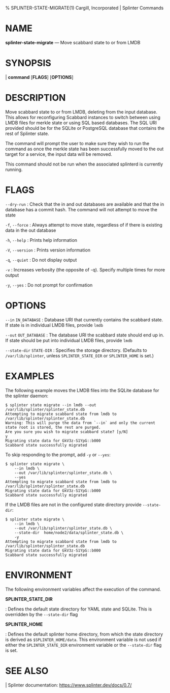 % SPLINTER-STATE-MIGRATE(1) Cargill, Incorporated | Splinter Commands
<!--
  Copyright 2018-2022 Cargill Incorporated
  Licensed under Creative Commons Attribution 4.0 International License
  https://creativecommons.org/licenses/by/4.0/
-->

NAME
====

**splinter-state-migrate** — Move scabbard state to or from LMDB

SYNOPSIS
========
| **command** \[**FLAGS**\] \[**OPTIONS**\]

DESCRIPTION
===========
Move scabbard state to or from LMDB, deleting from the input database. This
allows for reconfiguring Scabbard instances to switch between using
LMDB files for merkle state or using SQL based databases. The SQL URI provided
should be for the SQLite or PostgreSQL database that contains the rest of
Splinter state.

The command will prompt the user to make sure they wish to run the command as
once the merkle state has been successfully moved to the out target for a
service, the input data will be removed.

This command should not be run when the associated splinterd is currently
running.

FLAGS
=====
`--dry-run`
: Check that the in and out databases are available and that the in database
  has a commit hash. The command will not attempt to move the state

`-f`, `--force`
: Always attempt to move state, regardless of if there is existing data in the
  out database

`-h`, `--help`
: Prints help information

`-V`, `--version`
: Prints version information

`-q`, `--quiet`
: Do not display output

`-v`
: Increases verbosity (the opposite of -q). Specify multiple times for more
  output

`-y`, `--yes`
:  Do not prompt for confirmation

OPTIONS
=======

`--in` `IN_DATABASE`
: Database URI that currently contains the scabbard state. If state is in
  individual LMDB files, provide `lmdb`

`--out` `OUT_DATABASE`
: The database URI the scabbard state should end up in. If state should be put
  into individual LMDB files, provide `lmdb`

`--state-dir` `STATE-DIR`
: Specifies the storage directory. (Defaults to `/var/lib/splinter`, unless
  `SPLINTER_STATE_DIR` or `SPLINTER_HOME` is set.)


EXAMPLES
========

The following example moves the LMDB files into the SQLite database for the
splinter daemon:

```
$ splinter state migrate --in lmdb --out /var/lib/splinter/splinter_state.db
Attempting to migrate scabbard state from lmdb to /var/lib/splinter/splinter_state.db
Warning: This will purge the data from `--in` and only the current state root is stored, the rest are purged.
Are you sure you wish to migrate scabbard state? [y/N]
y
Migrating state data for GkV3z-S1YpG::b000
Scabbard state successfully migrated
```

To skip responding to the prompt, add `-y` or `--yes`:

```
$ splinter state migrate \
    --in lmdb \
    --out /var/lib/splinter/splinter_state.db \
    --yes
Attempting to migrate scabbard state from lmdb to /var/lib/splinter/splinter_state.db
Migrating state data for GkV3z-S1YpG::b000
Scabbard state successfully migrated
```

If the LMDB files are not in the configured state directory provide
`--state-dir`:

```
$ splinter state migrate \
    --in lmdb \
    --out /var/lib/splinter/splinter_state.db \
    --state-dir  home/node2/data/splinter_state.db \
    -y
Attempting to migrate scabbard state from lmdb to /var/lib/splinter/splinter_state.db
Migrating state data for GkV3z-S1YpG::b000
Scabbard state successfully migrated
```

ENVIRONMENT
===========
The following environment variables affect the execution of the command.

**SPLINTER_STATE_DIR**

: Defines the default state directory for YAML state and SQLite. This is
overridden by the `--state-dir` flag

**SPLINTER_HOME**

: Defines the default splinter home directory, from which the state directory
is derived as `$SPLINTER_HOME/data`. This environment variable is not used if
either the `SPLINTER_STATE_DIR` environment variable or the `--state-dir` flag
is set.

SEE ALSO
========
| Splinter documentation: https://www.splinter.dev/docs/0.7/
